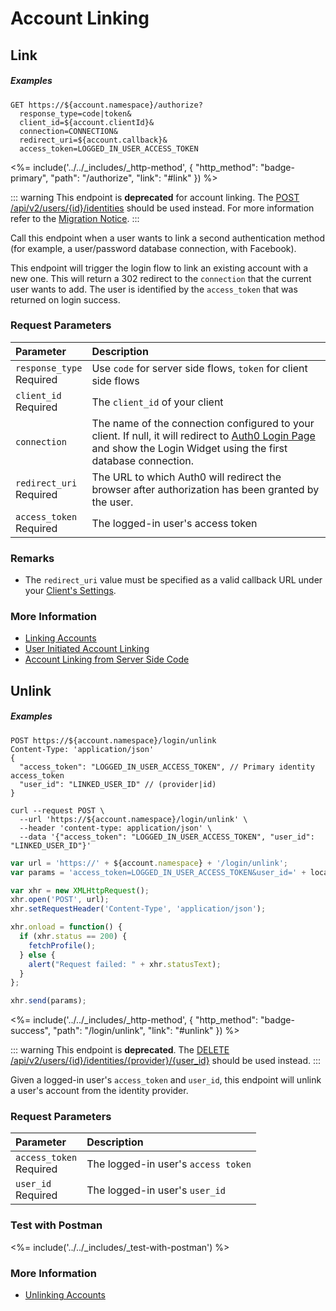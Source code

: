 # Account Linking

## Link

<h5 class="code-snippet-title">Examples</h5>

```http
GET https://${account.namespace}/authorize?
  response_type=code|token&
  client_id=${account.clientId}&
  connection=CONNECTION&
  redirect_uri=${account.callback}&
  access_token=LOGGED_IN_USER_ACCESS_TOKEN
```

<%= include('../../_includes/_http-method', {
  "http_method": "badge-primary",
  "path": "/authorize",
  "link": "#link"
}) %>

::: warning
This endpoint is **deprecated** for account linking. The [POST /api/v2/users/{id}/identities](/api/management/v2#!/Users/post_identities) should be used instead. For more information refer to the [Migration Notice](/migrations#account-linking-removal).
:::

Call this endpoint when a user wants to link a second authentication method (for example, a user/password database connection, with Facebook).

This endpoint will trigger the login flow to link an existing account with a new one. This will return a 302 redirect to the `connection` that the current user wants to add. The user is identified by the `access_token` that was returned on login success.


### Request Parameters

| Parameter        | Description |
|:-----------------|:------------|
| `response_type`<br/><span class="label label-danger">Required</span>  | Use `code` for server side flows, `token` for client side flows |
| `client_id`<br/><span class="label label-danger">Required</span>      | The `client_id` of your client |
| `connection`     | The name of the connection configured to your client. If null, it will redirect to [Auth0 Login Page](https://auth0.com/#/login_page) and show the Login Widget using the first database connection. |
| `redirect_uri`<br/><span class="label label-danger">Required</span>   | The URL to which Auth0 will redirect the browser after authorization has been granted by the user. |
| `access_token`<br/><span class="label label-danger">Required</span>   | The logged-in user's access token |


### Remarks

- The `redirect_uri` value must be specified as a valid callback URL under your [Client's Settings](${manage_url}/#/clients/${account.clientId}/settings).


### More Information

- [Linking Accounts](/link-accounts)
- [User Initiated Account Linking](/link-accounts/user-initiated-linking)
- [Account Linking from Server Side Code](/link-accounts/suggested-linking)


## Unlink

<h5 class="code-snippet-title">Examples</h5>

```http
POST https://${account.namespace}/login/unlink
Content-Type: 'application/json'
{
  "access_token": "LOGGED_IN_USER_ACCESS_TOKEN", // Primary identity access_token
  "user_id": "LINKED_USER_ID" // (provider|id)
}
```

```shell
curl --request POST \
  --url 'https://${account.namespace}/login/unlink' \
  --header 'content-type: application/json' \
  --data '{"access_token": "LOGGED_IN_USER_ACCESS_TOKEN", "user_id": "LINKED_USER_ID"}'
```

```javascript
var url = 'https://' + ${account.namespace} + '/login/unlink';
var params = 'access_token=LOGGED_IN_USER_ACCESS_TOKEN&user_id=' + localStorage.getItem('user_id');

var xhr = new XMLHttpRequest();
xhr.open('POST', url);
xhr.setRequestHeader('Content-Type', 'application/json');

xhr.onload = function() {
  if (xhr.status == 200) {
    fetchProfile();
  } else {
    alert("Request failed: " + xhr.statusText);
  }
};

xhr.send(params);
```

<%= include('../../_includes/_http-method', {
  "http_method": "badge-success",
  "path": "/login/unlink",
  "link": "#unlink"
}) %>

::: warning
This endpoint is **deprecated**. The [DELETE /api/v2/users/{id}/identities/{provider}/{user_id}](/api/management/v2#!/Users/delete_provider_by_user_id) should be used instead.
:::

Given a logged-in user's `access_token` and `user_id`, this endpoint will unlink a user's account from the identity provider.


### Request Parameters

| Parameter        | Description |
|:-----------------|:------------|
| `access_token`<br/><span class="label label-danger">Required</span>   | The logged-in user's `access token` |
| `user_id`<br/><span class="label label-danger">Required</span>        | The logged-in user's `user_id` |


### Test with Postman

<%= include('../../_includes/_test-with-postman') %>


### More Information

- [Unlinking Accounts](/link-accounts#unlinking-accounts)
